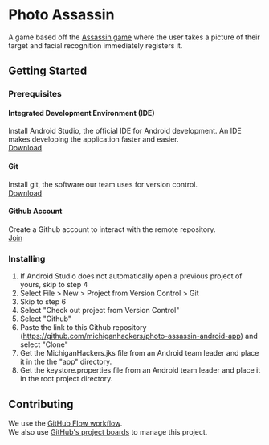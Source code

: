 # Photo Assassin
A game based off the [Assassin game](https://en.wikipedia.org/wiki/Assassin_(game)) where the user takes a picture of their target and facial recognition immediately registers it.

## Getting Started

### Prerequisites

#### Integrated Development Environment (IDE)
Install Android Studio, the official IDE for Android development. An IDE makes developing the application faster and easier.  
[Download](https://developer.android.com/studio/)

#### Git
Install git, the software our team uses for version control.  
[Download](https://git-scm.com/downloads)

#### Github Account
Create a Github account to interact with the remote repository.  
[Join](https://github.com/join)

### Installing
1. If Android Studio does not automatically open a previous project of yours, skip to step 4
2. Select File > New > Project from Version Control > Git
3. Skip to step 6
4. Select "Check out project from Version Control"
5. Select "Github"
6. Paste the link to this Github repository (https://github.com/michiganhackers/photo-assassin-android-app) and select "Clone"
7. Get the MichiganHackers.jks file from an Android team leader and place it in the the "app" directory.
8. Get the keystore.properties file from an Android team leader and place it in the root project directory.  

## Contributing
We use the [GitHub Flow workflow](https://guides.github.com/introduction/flow/).  
We also use [GitHub's project boards](https://github.com/michiganhackers/photo-assassin-android-app/projects/1) to manage this project.
